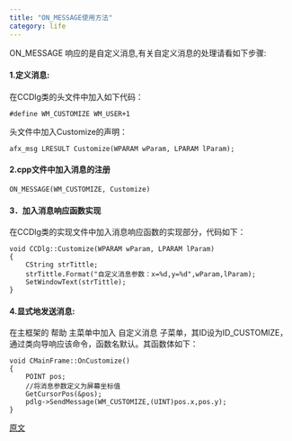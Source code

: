 ```yaml
---
title: "ON_MESSAGE使用方法"
category: life
---
```


ON_MESSAGE 响应的是自定义消息,有关自定义消息的处理请看如下步骤:


#### 1.定义消息: ####

在CCDlg类的头文件中加入如下代码：

```
#define WM_CUSTOMIZE WM_USER+1
```

头文件中加入Customize的声明：

```
afx_msg LRESULT Customize(WPARAM wParam, LPARAM lParam);
```



#### 2.cpp文件中加入消息的注册 ####


```
ON_MESSAGE(WM_CUSTOMIZE, Customize)
```



#### 3．加入消息响应函数实现 ####

在CCDlg类的实现文件中加入消息响应函数的实现部分，代码如下：

```
void CCDlg::Customize(WPARAM wParam, LPARAM lParam) 
{ 
    CString strTittle; 
    strTittle.Format("自定义消息参数：x=%d,y=%d",wParam,lParam); 
    SetWindowText(strTittle); 
}
```



#### 4.显式地发送消息: ####

在主框架的 帮助 主菜单中加入 自定义消息 子菜单，其ID设为ID_CUSTOMIZE，通过类向导响应该命令，函数名默认。其函数体如下：

```
void CMainFrame::OnCustomize() 
{ 
    POINT pos; 
    //将消息参数定义为屏幕坐标值 
    GetCursorPos(&pos); 
    pdlg->SendMessage(WM_CUSTOMIZE,(UINT)pos.x,pos.y); 
}
```

[原文](http://topic.csdn.net/u/20080702/15/b1118332-f27c-4b42-b97e-9a988bca9d96.html)
